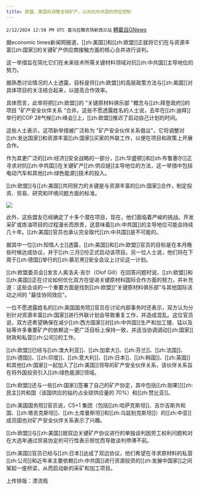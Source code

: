```yaml
---
title: 欧盟、美国将调整全球矿产，以对抗中共国的供应控制
---
```

`2/12/2024 12:58 PM UTC 喜马拉雅农场新西兰站` [轉載自GNews](https://gnews.org/articles/2300421)

据economic times新闻网报道，[[zh:美国]]和[[zh:欧盟]]正就将它们在与资源丰富[[zh:国家]]的关键矿产供应商接触方面的核心合并进行谈判。

这一举措旨在简化它们在未来技术所需关键材料领域对抗[[zh:中共国]]主导地位的努力。

据熟悉讨论情况的人士透露，目标是将[[zh:欧盟]]的高层政策方法与[[zh:美国]]对具体项目的关注结合起来，以提高合作效率。

具体而言，此举将把[[zh:欧盟]]的 "关键原材料俱乐部 "概念与[[zh:拜登政府]]的项目 "矿产安全伙伴关系 "合并。这些不愿透露姓名的人士说，去年在[[zh:迪拜]]举行的COP 28气候[[zh:峰会]]上，[[zh:欧盟]]推迟了启动自己计划的时间。

这些人士表示，这项新举措被广泛称为 "矿产安全伙伴关系倡议"，它将调整对[[zh:发达国家]]和资源丰富[[zh:国家]]买家的外联工作，以便在项目和政策上开展合作。

作为其更广泛的[[zh:经济]]安全战略的一部分，[[zh:华盛顿]]和[[zh:布鲁塞尔]]正寻求对抗[[zh:中共国]]在关键矿产[[zh:供应链]]主导地位的方法，这一举措中包括电动汽车和其他[[zh:绿色能源]]技术的投入。

[[zh:欧盟]]与[[zh:美国]]共同努力的关键是与资源丰富的[[zh:国家]]合作，制定投资、贸易、研究和环境问题方面的标准。

![](ipfs://QmR7yd3GQ533oBsFeXV7RFBajzGxf9JdAFtTeQ9ZvGV4uu?.png)

此外，这些盟友已经确定了十多个潜在项目，现在，他们面临着严峻的挑战。开发采矿或炼油项目的过程漫长而昂贵，这意味着[[zh:中共国]]的主导地位可能会持续几十年。[[zh:美国]]官员也承认完全取代[[zh:中共国]]是不可能的。

据其中一位[[zh:知情人士]]透露，[[zh:美国]]和[[zh:欧盟]]官员的目标是在本月晚些时候达成协议，并于[[zh:三月]]份正式启动该项目。另一位人士说，他们将在下周于[[zh:德国]]举行的[[zh:慕尼黑]]安全会议上讨论这一计划。

[[zh:欧盟委员会]]发言人奥洛夫·吉尔（Olof Gill）在回答问题时说，[[zh:欧盟]]和[[zh:美国]]正在讨论如何优化双方在促进关键原材料国际合作方面的努力，并补充道：这些会谈的一个重要方面是找到[[zh:欧盟]]“关键原材料俱乐部”与其他国际活动之间的 "最佳协同效应"。

一位不愿透露姓名的[[zh:美国国务院]]官员在讨论内部事务时还表示，双方认为分别针对资源丰富[[zh:国家]]进行外联计划会导致重复工作，并造成混乱。这位官员说，双方还希望确保在减少[[zh:西方国家]]对[[zh:中共国]]生产和加工锂、锰以及钴等许多重要矿产的依赖这一更广泛目标上保持一致，并适当协调调动[[zh:国家]]财政和私营[[zh:公司]]的工作。

[[zh:欧盟]]已经与[[zh:澳大利亚]]、[[zh:加拿大]]、[[zh:芬兰]]、[[zh:法国]]、[[zh:德国]]、[[zh:印度]]、[[zh:意大利]]、[[zh:日本]]、[[zh:韩国]]、[[zh:英国]]和其他[[zh:国家]]一起加入了[[zh:美国]]领导的矿产安全伙伴关系，该伙伴关系旨在将外国投资引入[[zh:绿色能源]]领域。

[[zh:欧盟]]还与一些[[zh:国家]]签署了自己的矿产协定，其中包括[[zh:刚果]][[zh:民主]]共和国（该国供应的钴约占全球供应量的 70%）和[[zh:赞比亚]]。

[[zh:美国国务院]]官员说，C5+1 集团（包括[[zh:哈萨克斯坦]]、吉尔吉斯共和国、[[zh:塔吉克斯坦]]、[[zh:土库曼斯坦]]和[[zh:乌兹别克斯坦]]）的[[zh:中亚]]成员国也对矿产安全伙伴关系表示了兴趣。

[[zh:欧盟]]与[[zh:美国]]就双边关键矿产协议进行的单独谈判因劳工权利问题和对在大选年通过贸易协定的可行性表示担忧而导致谈判停滞不前。

[[zh:美国]]官员已经与[[zh:日本]]达成了双边协议，他们希望在寻求原材料的私营[[zh:公司]]和近年来主要依赖[[zh:中共国]]进行资源投资的[[zh:发展中国家]]之间架起一座桥梁，从而启动新的采矿和加工项目。

上传排版：漂流瓶
